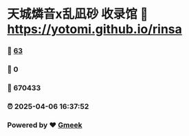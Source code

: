 # 天城燐音x乱凪砂 收录馆 :link: https://yotomi.github.io/rinsa 
### :page_facing_up: [63](https://yotomi.github.io/rinsa/tag.html) 
### :speech_balloon: 0 
### :hibiscus: 670433 
### :alarm_clock: 2025-04-06 16:37:52 
### Powered by :heart: [Gmeek](https://github.com/Meekdai/Gmeek)
